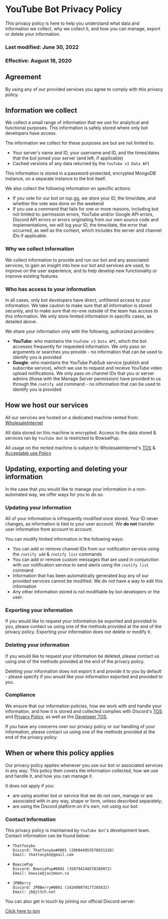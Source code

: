 # YouTube Bot Privacy Policy
This privacy policy is here to help you understand what data and information we collect, why we collect it, and how you can manage, export or delete your information.

### Last modified: June 30, 2022

### Effective: August 18, 2020


## Agreement
By using any of our provided services you agree to comply with this privacy policy.


## Information we collect
We collect a small range of information that we use for analytical and functional purposes. This information is safely stored where only bot developers have access.

The information we collect for these purposes are but are not limited to:
- Your server's name and ID, your username and ID, and the times/dates that the bot joined your server (and left, if applicable)
- Cached versions of any data returned by the `YouTube v3 Data API` 

This information is stored in a password-protected, encrypted MongoDB instance, on a separate instance to the bot itself.

We also collect the following information on specific actions:
- If you vote for our bot on top.gg, we store your ID, the time/date, and whether the vote was done on the weekend
- If you use a command that fails for one or more reasons, including but not limited to: permission errors, YouTube and/or Google API errors, Discord API errors or errors originating from our own source code and implementations, we will log your ID, the time/date, the error that occurred, as well as the context, which includes the server and channel IDs if applicable.

### Why we collect information
We collect information to provide and run our bot and any associated services, to gain an insight into how our bot and services are used, to improve on the user experience, and to help develop new functionality or improve existing features.

### Who has access to your information
In all cases, only bot developers have direct, unfiltered access to your information. We take caution to make sure that all information is stored securely, and to make sure that no-one outside of the team has access to this information. We only store limited information in specific cases, as detailed above.

We share your information only with the following, authorized providers:
- **YouTube**: who maintains the `YouTube v3 Data API`, which the bot accesses frequently for requested information. We only pass on arguments or searches you provide - no information that can be used to identify you is provided
- **Google**: who maintains the YouTube PubSub service (publish and subscribe service), which we use to request and receive YouTube video upload notifications. We only pass on channel IDs that you or server admins (those with the Manage Server permission) have provided to us through the `/notify add` command - no information that can be used to identify you is provided

## How we host our services
All our services are hosted on a dedicated machine rented from: [WholesaleInternet](https://www.wholesaleinternet.net/)

All data stored on this machine is encrypted. Access to the data stored & services ran by `YouTube Bot` is restricted to BowsiePup.

All usage on the rented machine is subject to WholesaleInternet's [TOS](https://www.wholesaleinternet.net/terms-of-service/) & [Acceptable use Policy](https://www.wholesaleinternet.net/acceptable-use-policy/) 

## Updating, exporting and deleting your information
In the case that you would like to manage your information in a non-automated way, we offer ways for you to do so.

###  Updating your information
All of your information is infrequently modified once stored. Your ID never changes, as information is tied to your user account. We **do not** transfer user information from account to account.

You can modify limited information in the following ways:

- You can add or remove channel IDs from our notification service using the `/notify add` & `/notify list` commands
- You can add or remove custom messages that are used in conjunction with our notification service to send alerts using the `/notify list` command
- Information that has been automatically generated buy any of our provided services cannot be modified. We do not have a way to edit this information
- Any other information stored is not modifiable by bot developers or the user.

### Exporting your information
If you would like to request your information be exported and provided to you, please contact us using one of the methods provided at the end of the privacy policy. Exporting your information does not delete or modify it.

### Deleting your information
If you would like to request your information be deleted, please contact us using one of the methods provided at the end of the privacy policy.

Deleting your information does not export it and provide it to you by default - please specify if you would like your information exported and provided to you.

### Compliance
We ensure that our information policies, how we work with and handle your information, and how it is stored and collected complies with Discord's [TOS](https://discord.com/terms) and [Privacy Policy](https://discord.com/privacy), as well as the [Developer TOS](https://discord.com/developers/docs/policies-and-agreements/terms-of-service).

If you have any concerns over our privacy policy or our handling of your information, please contact us using one of the methods provided at the end of the privacy policy.

## When or where this policy applies
Our privacy policy applies whenever you use our bot or associated services in any way. This policy then covers the information collected, how we use and handle it, and how you can manage it.

It does not apply if you:
- are using another bot or service that we do not own, manage or are associated with in any way, shape or form, unless described separately;
- are using the Discord platform on it's own, not using our bot.

### Contact Information
This privacy policy is maintained by `YouTube Bot`'s development team. Contact information can be found below:

- ``` 
  ThatTonybo
  Discord: ThatTonybo#0001 (296044953576931328)
  Email: thattonybo@gmail.com
  ```

- ```
  BowsiePup
  Discord: BowsiePup#0001 (359794248570109972)
  Email: bowsie@jazzmoon.ca
  ```

- ```
  JPBBerry
  Discord: JPBBerry#0001 (142408079177285632)
  Email: jb@jt3ch.net
  ```

You can also get in touch by joining our official Discord server:

[Click here to join](https://discord.gg/V3HVpAgdgd)
